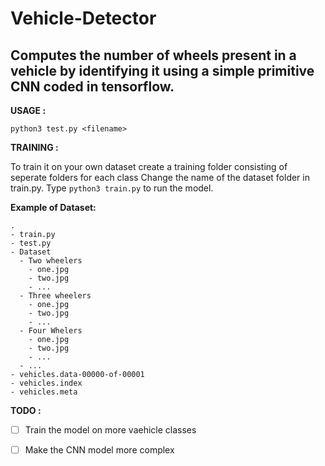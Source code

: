 # Vehicle-Detector
## Computes the number of wheels present in a vehicle by identifying it using a simple primitive CNN coded in tensorflow.

**USAGE :**

```python3 test.py <filename>```
  
**TRAINING :**

To train it on your own dataset create a training folder consisting of seperate folders for each class
Change the name of the dataset folder in train.py.
Type ```python3 train.py``` to run the model.

**Example of Dataset:**

```
.
- train.py
- test.py
- Dataset
  - Two wheelers
    - one.jpg
    - two.jpg
    - ...
  - Three wheelers
    - one.jpg
    - two.jpg
    - ...
  - Four Whelers
    - one.jpg
    - two.jpg
    - ...
  - ...
- vehicles.data-00000-of-00001
- vehicles.index
- vehicles.meta
```

**TODO :**

- [ ] Train the model on more vaehicle classes
- [ ] Make the CNN model more complex


